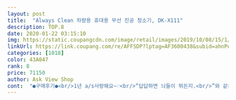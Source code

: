 ```yaml
---
layout: post 
title:  "Always Clean 차량용 휴대용 무선 진공 청소기, DK-X111" 
description: TOP.8 
date: 2020-01-22 03:15:10 
img: https://static.coupangcdn.com/image/retail/images/2019/10/08/15/1/a5778987-ac2a-4f01-8a55-ccf6e4acf60e.jpg 
linkUrl: https://link.coupang.com/re/AFFSDP?lptag=AF3600438&subid=ahnPublicAsk&pageKey=313548433&itemId=991554141&vendorItemId=5417392556&traceid=V0-113-0ba01852594032ac 
categories: [1018] 
color: 43A047 
rank: 8 
price: 71150 
author: Ask View Shop 
cont:  "●구매후기●<br/>1년 a/s사랑해요~♡<br/>“답답하면 늬들이 뛰든지.<br/>”와 같은 맥락으로 답답한 내가 직접 차 청소를 해주고는 하는데 일반 청소기로 청소하자니 구석 구석 청소하기엔 아무래도 무리가 있어서 차량 전용 청소기를 겟하게 되었다.<br/><br/>■(솔)흡입 브러쉬ㅡ 플라스틱 흡입구로 청소시에 스크레치 나기 쉬운 기어박스나 데쉬보드등 플라스틱,우드재질엔 솔브러쉬없이 사용하면 딱딱한 재질끼리 서로 긁혀서 미세하게 긁힐수 있어서<br/>■그리고 에어 호수ㅡ요건 청소기 궁둥이쪽 바람솔솔 나오는 공기배출구에다가  살포시 끼워주면 되구요~ 청소기가 미처 닿지 몬하는 시트아래  틈새등에 이물질이 있을때 에어로 쫙 쏘아주어 밖으로 뺀다음 흡입하면 한방에 해결되니 꼭 필요한 기능인데 있으니 완젼 좋네요~~<br/>■좁은관 흡입브러쉬ㅡ요건  길고 납작한 모양으로 집중도 있게 흡입력을 높여주어서 일반적 바닥매트도, 시트사이등 좁은곳에 낀 먼지나 이물질도 싹 흡입하기 좋습니다~<br/>●몸체 컵홀더에 꽂아놓아도 조러케 이쁘고 사용후 몽땅 박스에 다넣어도 크기가 워낙 아담해서  풀박스채 조수석 바닥에 둬도 느낌이 거의 크리넥스 정도라 트렁크에 싣고 빼고 할꺼없이 그냥 조수석 바닥에 통채두고 필요할때 틈틈히 사용해도 될꺼가꾸요~<br/>●우와~ 차에 컵홀더에 딱 꽂히네요~~<br/>●집중관 꽂지않고 본체 흡입구로만 무게있는 쌀알 바닥에 놓고 작동해보니  흡입력이 와우<br/>●청소기 궁뎅이 쪽에 나오는 공기배출구 부분에 딱 꽂아 연결해 사용하게 되어있는 에어 기능은 동전을 바닥에 두고 한번 날려봤더니 슝 슝 가네요~<br/>●청소기는 실사용 느낌 참고가 확와닿는데 동영상후기는 없어서 저도 고민했던지라 제나름 최선으로  한번 올려봤어용~<br/>●청소후엔 앞머리 흡입구 달칵돌려 털면 헤파필터와 먼지통이 한번에 빠지며 털어낼수 있게되있어서 사용도 무지 간편해요<br/>●한참 써보니 배터리도 생각보다 꽤오래가네요~<br/>가격대비 엄청난 녀석이네요<br/>가볍다.<br/> 디자인이 이쁨, 타입C충전케이블사용가능.<br/> 무선이다, 적당한 흡입력,<br/>결론 : 흡입력 굿, 패키지 굿, 휴대성 굿, 하지만 차 실내세차장의 청소기 정도 흡입력을 원하시는 분들은 잘 고민해보고 구매하세요 ^^<br/>그덩치와 비교하는건 인간적으로 무모한거 같고  덩치랑 입짝은놈이 이정도면 모레 흙등은 모조리 후루룩 하겠어요!!<br/>그래도 처져있던 맘에 요거하나로 소소한 행복감 얻네요ㅠ 사태진정이 당근 우선이니 다들 희생하고 있겠죠.<br/>.<br/><br/>그래서 차가 맨날 더럽다.<br/><br/>그러길래 장난끼가 발동해서<br/>그리고 무엇보다 휴대용으로 자리 차지를 많이 안하고 차에 구비 시켜 놓을 수 있다는 것이 최대 장점이 아닐까 싶다.<br/> 언제 어디서든 이 육만오천원만 투자해놓으면 실내 세차장에 가지 않아도 손 쉽게 내 차를 깨끗하게 유지 시킬 수 있는거니까!<br/>근데 뚜껑이 오지게 안 열리던데 제가 뽑기에 걸린건가요? 겨우겨우 뚜껑 열어보니 한번도 사용하지 않은 제품에 먼지와 비슷한게 많이 붙어있었고 뚜껑 플라스틱이 갈린건지 부스러기들 때문에 잘 안 열린 것 같았다.<br/> 고무 장갑으로 열었음.<br/> 아무리 발악해도 열리지 않는 딸기잼마냥 나를 시험에 들게했던 뚜껑 때문에 별 한개 깎습니다.<br/><br/>근데 전 기본으로 마니 사용해요ㅎ<br/>기존 차량 무선청소기가 사용하던게 있는데 크기나 디자인은 비슷하지만 비교해서 사용해보니 소리부터 다르고 흡입력이 딱 두배네요<br/>나는 차가 없는 흙수저 뚜벅이다.<br/><br/>나이 무그니 무거운건 이제 손목아푸고 시르네요 ㅠ<br/>내 결벽증 강박증은 대체 누구한테 유전 된걸까? 이건 나중에 알아보도록하고, 나는 우리엄마의 차 상태를 볼 때마다 한숨이 팍팍 나온다.<br/><br/>놀란가슴 진정시키고 상세 설명 시작!<br/>다먄 이물질이 모이는 부분의 용량이 작아서 쓰레기를 자주 비워줘야 될거 같다.<br/> 쓰레기 배출은 생수 열듯이 돌려서 열면 간편하게 비울 수 있다.<br/><br/>다시 본론으로 돌아와~<br/>단점<br/>대한민국 국민 힘냅시당!!<br/>덩치는 쪼만한게 힘이 우째 이리 셀까요???<br/>동봉된 다양한 흡입구들을 사용하면 좋다.<br/> 길쭉한 흡입구가 여러모로 편리 했다.<br/><br/>딸은 결벽증 강박증이 있는데 울 엄마는 없다.<br/><br/>또 한가지 장점은 다양한 모양의 헤드가 있기 때문에 차 청소 할 때 나를 가장 빡치게하는 시트 밑, 옆 부분을 구석구석 청소 할 수 있다는 점이다.<br/><br/>또 한번씩 간단 셀프 청소시에 차문 활짝열고 어디든 함씩 퐉~에어건으로 쏘아주고 쓱닦아주면 말끔해지니  정말 필요한것들로만 꽉채워 구성됬슴다~!!!<br/>모든 사용이 끝나면 밖에 먼지함 탁털어쥬고 컵홀더로 숑~<br/>무선이라 차량뿐 아니라 실내에서도 간편하게 사용 할 수 있다.<br/> 작은 쓰레기 먼지등은 바로바로 청소가 가능하다.<br/><br/>미흡하지만 짧은 에피소드와 후기가 조금이라도 도움되신다묜 보람될꺼 같슴다~^^<br/>박스개봉해서 안에 내용물 비닐을 다벗겨 충전 한시간쯤 꽂아두니 두칸에서 세칸으로 완충<br/>비오고 그친뒤 바닥 같은데 흙마른거도 싹 처리되고<br/>세차장 사장님들은 그거 털어서 술값 하신다는~ ㅋ<br/>세차장 진공청소기에 우리 동전들 마니 강탈당해봤죠?ㅋ<br/>소리도 스위치 클릭하면 윙~~하며 힘차게 빨아대네요ㅡ후기에 약하다 강하다 시끄럽다 조용하다 의견이 분분하셔서 동영상에 담아봤어요 참고.<br/><br/>소리만 들어도 흡입력이 느껴지는~<br/>실제 사용시에도 작은 이물질들은 충분이 청소가 가능했다.<br/><br/>써보시면 감 옵니다요~<br/>쓰던 기존꺼도 최신형이었는데 힘이 딸려서 그거 사용하다 요눔을 사용해보니 비교되서 더더 만족스러워요!!<br/>쓰레기용량이 작다, 세기 조절이 안된다.<br/> 에어건 기능은 바람이 약하다,<br/>아직은 딱히 단점은 찾지못했고 불편한점 생기면 알리러 슝 오겟슴니다~<br/>어떤 용도의 선물이냐 따라 다르긴 하겠지만요<br/>엄마가 차에 놓고 다니는 물건도 많고 심성이 착해서 공짜로 태워주는 사람도 많다<br/>에어건 기능을 하는 것도 있는데 바람이 세진않아서 실제 에어건처럼 효과가 있진 않다.<br/><br/>에어건의 영혼의 단짝 마스크 꼭 쓰고 ~쏘세요~<br/>요걸로 먼지를 흡입하면 조심 안하고 막 쓱쓱 해도 노스크레치로 말끔히 청소되요~<br/>요약<br/>요즘 낮에 더워서 창문 열고다니면 노오란 꽃가루도 데쉬보드부터 창틀, 네비등 쫙~~앉던데 예전엔 물티슈로 닦았더니 마른후 얼룩 남아서 시렀는데 요거 브러쉬로 훑어주니 딱이에요~^^<br/>우선 장점은 작고 아담하고 디자인이 이쁘다는거다.<br/><br/>유치원생도 들고 다니면서 청소 할 수 있을 정도로 가볍기도하다.<br/><br/>이단! 글립감도 너무 가볍고 편한데다 쪼만한기 흡입력 머지?!<br/>이러케 꽂아 세워두면 디자인 더 미쳤고 성능도 끝내줍니다~!!!<br/>이런건 선물받아도 완전 조을꺼 같아요<br/>이럴때일수록 끝까지 더욱 위생챙기시고 모두들 무사하게 얘만큼만 우리 꼭 건강해요<br/>이왕이면 다홍치마죠~넌 트렁크에 안있어도 돼~<br/>이정도면 차량 청소기계의 마동석이죠~~~<br/>일딴! 디자인이 넘 새련되고 고급지단거~!<br/>잘사용하고 있어요<br/>잠시 수다하나~^^<br/>장점<br/>저 갠적으론  힘찬소리가 더 믿음가고 쎄보이고 좋은데요~<br/>종이쪼가리는  그냥 공중에 날라댕깁니다ㅋ<br/>지도 갖고싶다며 요리보고 죠리보고 세상 조아졌다며  시키지도 않은 바닥 청소를~이쁜녀석 ㅋ<br/>집에도 하나두고 손목부담없이 창틀에도 윙~하고 간단하게 쓰고 싶네요ㅠ<br/>차량용 청소기가 필요했는데 딱 맞는 제품이다.<br/><br/>차향제 무드등이다 하고 냄새맡아볼래?카니 응~하길래  코대봐 하고 흡입구 보이면 알아채릴까바 재빨리 스위치 탁 눌럿띠 위이잉~~~~ ㅋㅋㅋ<br/>추가로 충전 타입이 TYPE<br/> -C케이블이라 요즘 휴대폰 케이블과 호환되어 편리하다.<br/> 충전할때 같은 케이블을 청소기 충전때마다 번거롭지 않다.<br/><br/>칭구 잠깐 만났는데 차에 타더니 요걸 인테리어 조명등인줄 알고 넘 이쁘다고ㅋㅋ<br/>코로나로 수업도 못해서 거진 백수됬네요 흑.<br/>.<br/>ㅠ<br/>콧털 다 빨려드러갈뻔 했다며 맞아주글뻔 ㅋ정말 올만에 얼마나 웃었는지~<br/>크기비교나 상세 디테일은 사진 참고하시궁<br/>패키지는 매우 예쁘다.<br/> 선물용으로도 손색이 없을 것 같다.<br/> 하지만 박스 뒷면에 차동차라고 오타가 나있으니 판매자 분은 다음 주문 때 박스 디자인을 수정하는 것이 좋을 것 같다.<br/> 나의 매와 같은 눈썰미로 드리는 소소한 팁이다.<br/><br/>하지만 울 엄마는 차가 있다.<br/> (부럽다)<br/>하지만 제품이 워낙 작다보니 차량 전체를 청소하기에는 무리가 있을 것 같다.<br/> 제품 성능을 떠나서 너무 작아서 답답해 죽겠다.<br/> 휴대용 미니 청소기에게 차 실내 세차장 청소기의 성능을 기대하는 것은 돈 오백원 주고 피자빵이랑 초코우유 사오고 거스름돈 너 가져라고 이야기하는 일진들과 다를 바 없기 때문에 성능 자체의 문제라고 이야기하고 싶지는 않다.<br/><br/>흠.<br/>.<br/>저도 선물할 자리생기면 요제품으로도 해야겠어요!!<br/>흡입구가 먼지 빨아들일때만 열리고 끄면 닫히는 방식이라 들어간 머ㄴ지가 다시 나오진 않는다<br/>흡입력 나쁘지 않다.<br/> 이 작은 몸뚱아리로 열심히 흡입하는 모습을 보고있자면 약간의 연민이 생길 정도다.<br/> 사진을 보면 알겠지만 매트의 먼지와 과자 부스러기를 흡입하는데 전혀 문제 없는 흡입력을 갖추고 있다.<br/><br/>흡입력은 강하진 않지만 적당하다.<br/> 무선청소기에 강한 흡입력 기대하는건 무리인듯하다.<br/> 차량안에 떨어진 모래나 작은 이물질들 청소하는데는 무리가 없다.<br/>.<br/><br/>1년 a/s사랑해요~♡<br/>“답답하면 늬들이 뛰든지.<br/>”와 같은 맥락으로 답답한 내가 직접 차 청소를 해주고는 하는데 일반 청소기로 청소하자니 구석 구석 청소하기엔 아무래도 무리가 있어서 차량 전용 청소기를 겟하게 되었다.<br/><br/>■(솔)흡입 브러쉬ㅡ 플라스틱 흡입구로 청소시에 스크레치 나기 쉬운 기어박스나 데쉬보드등 플라스틱,우드재질엔 솔브러쉬없이 사용하면 딱딱한 재질끼리 서로 긁혀서 미세하게 긁힐수 있어서<br/>■그리고 에어 호수ㅡ요건 청소기 궁둥이쪽 바람솔솔 나오는 공기배출구에다가  살포시 끼워주면 되구요~ 청소기가 미처 닿지 몬하는 시트아래  틈새등에 이물질이 있을때 에어로 쫙 쏘아주어 밖으로 뺀다음 흡입하면 한방에 해결되니 꼭 필요한 기능인데 있으니 완젼 좋네요~~<br/>■좁은관 흡입브러쉬ㅡ요건  길고 납작한 모양으로 집중도 있게 흡입력을 높여주어서 일반적 바닥매트도, 시트사이등 좁은곳에 낀 먼지나 이물질도 싹 흡입하기 좋습니다~<br/>●몸체 컵홀더에 꽂아놓아도 조러케 이쁘고 사용후 몽땅 박스에 다넣어도 크기가 워낙 아담해서  풀박스채 조수석 바닥에 둬도 느낌이 거의 크리넥스 정도라 트렁크에 싣고 빼고 할꺼없이 그냥 조수석 바닥에 통채두고 필요할때 틈틈히 사용해도 될꺼가꾸요~<br/>●우와~ 차에 컵홀더에 딱 꽂히네요~~<br/>●집중관 꽂지않고 본체 흡입구로만 무게있는 쌀알 바닥에 놓고 작동해보니  흡입력이 와우<br/>●청소기 궁뎅이 쪽에 나오는 공기배출구 부분에 딱 꽂아 연결해 사용하게 되어있는 에어 기능은 동전을 바닥에 두고 한번 날려봤더니 슝 슝 가네요~<br/>●청소기는 실사용 느낌 참고가 확와닿는데 동영상후기는 없어서 저도 고민했던지라 제나름 최선으로  한번 올려봤어용~<br/>●청소후엔 앞머리 흡입구 달칵돌려 털면 헤파필터와 먼지통이 한번에 빠지며 털어낼수 있게되있어서 사용도 무지 간편해요<br/>●한참 써보니 배터리도 생각보다 꽤오래가네요~<br/>가격대비 엄청난 녀석이네요<br/>가볍다.<br/> 디자인이 이쁨, 타입C충전케이블사용가능.<br/> 무선이다, 적당한 흡입력,<br/>결론 : 흡입력 굿, 패키지 굿, 휴대성 굿, 하지만 차 실내세차장의 청소기 정도 흡입력을 원하시는 분들은 잘 고민해보고 구매하세요 ^^<br/>그덩치와 비교하는건 인간적으로 무모한거 같고  덩치랑 입짝은놈이 이정도면 모레 흙등은 모조리 후루룩 하겠어요!!<br/>그래도 처져있던 맘에 요거하나로 소소한 행복감 얻네요ㅠ 사태진정이 당근 우선이니 다들 희생하고 있겠죠.<br/>.<br/><br/>그래서 차가 맨날 더럽다.<br/><br/>그러길래 장난끼가 발동해서<br/>그리고 무엇보다 휴대용으로 자리 차지를 많이 안하고 차에 구비 시켜 놓을 수 있다는 것이 최대 장점이 아닐까 싶다.<br/> 언제 어디서든 이 육만오천원만 투자해놓으면 실내 세차장에 가지 않아도 손 쉽게 내 차를 깨끗하게 유지 시킬 수 있는거니까!<br/>근데 뚜껑이 오지게 안 열리던데 제가 뽑기에 걸린건가요? 겨우겨우 뚜껑 열어보니 한번도 사용하지 않은 제품에 먼지와 비슷한게 많이 붙어있었고 뚜껑 플라스틱이 갈린건지 부스러기들 때문에 잘 안 열린 것 같았다.<br/> 고무 장갑으로 열었음.<br/> 아무리 발악해도 열리지 않는 딸기잼마냥 나를 시험에 들게했던 뚜껑 때문에 별 한개 깎습니다.<br/><br/>근데 전 기본으로 마니 사용해요ㅎ<br/>기존 차량 무선청소기가 사용하던게 있는데 크기나 디자인은 비슷하지만 비교해서 사용해보니 소리부터 다르고 흡입력이 딱 두배네요<br/>나는 차가 없는 흙수저 뚜벅이다.<br/><br/>나이 무그니 무거운건 이제 손목아푸고 시르네요 ㅠ<br/>내 결벽증 강박증은 대체 누구한테 유전 된걸까? 이건 나중에 알아보도록하고, 나는 우리엄마의 차 상태를 볼 때마다 한숨이 팍팍 나온다.<br/><br/>놀란가슴 진정시키고 상세 설명 시작!<br/>다먄 이물질이 모이는 부분의 용량이 작아서 쓰레기를 자주 비워줘야 될거 같다.<br/> 쓰레기 배출은 생수 열듯이 돌려서 열면 간편하게 비울 수 있다.<br/><br/>다시 본론으로 돌아와~<br/>단점<br/>대한민국 국민 힘냅시당!!<br/>덩치는 쪼만한게 힘이 우째 이리 셀까요???<br/>동봉된 다양한 흡입구들을 사용하면 좋다.<br/> 길쭉한 흡입구가 여러모로 편리 했다.<br/><br/>딸은 결벽증 강박증이 있는데 울 엄마는 없다.<br/><br/>또 한가지 장점은 다양한 모양의 헤드가 있기 때문에 차 청소 할 때 나를 가장 빡치게하는 시트 밑, 옆 부분을 구석구석 청소 할 수 있다는 점이다.<br/><br/>또 한번씩 간단 셀프 청소시에 차문 활짝열고 어디든 함씩 퐉~에어건으로 쏘아주고 쓱닦아주면 말끔해지니  정말 필요한것들로만 꽉채워 구성됬슴다~!!!<br/>모든 사용이 끝나면 밖에 먼지함 탁털어쥬고 컵홀더로 숑~<br/>무선이라 차량뿐 아니라 실내에서도 간편하게 사용 할 수 있다.<br/> 작은 쓰레기 먼지등은 바로바로 청소가 가능하다.<br/><br/>미흡하지만 짧은 에피소드와 후기가 조금이라도 도움되신다묜 보람될꺼 같슴다~^^<br/>박스개봉해서 안에 내용물 비닐을 다벗겨 충전 한시간쯤 꽂아두니 두칸에서 세칸으로 완충<br/>비오고 그친뒤 바닥 같은데 흙마른거도 싹 처리되고<br/>세차장 사장님들은 그거 털어서 술값 하신다는~ ㅋ<br/>세차장 진공청소기에 우리 동전들 마니 강탈당해봤죠?ㅋ<br/>소리도 스위치 클릭하면 윙~~하며 힘차게 빨아대네요ㅡ후기에 약하다 강하다 시끄럽다 조용하다 의견이 분분하셔서 동영상에 담아봤어요 참고.<br/><br/>소리만 들어도 흡입력이 느껴지는~<br/>실제 사용시에도 작은 이물질들은 충분이 청소가 가능했다.<br/><br/>써보시면 감 옵니다요~<br/>쓰던 기존꺼도 최신형이었는데 힘이 딸려서 그거 사용하다 요눔을 사용해보니 비교되서 더더 만족스러워요!!<br/>쓰레기용량이 작다, 세기 조절이 안된다.<br/> 에어건 기능은 바람이 약하다,<br/>아직은 딱히 단점은 찾지못했고 불편한점 생기면 알리러 슝 오겟슴니다~<br/>어떤 용도의 선물이냐 따라 다르긴 하겠지만요<br/>엄마가 차에 놓고 다니는 물건도 많고 심성이 착해서 공짜로 태워주는 사람도 많다<br/>에어건 기능을 하는 것도 있는데 바람이 세진않아서 실제 에어건처럼 효과가 있진 않다.<br/><br/>에어건의 영혼의 단짝 마스크 꼭 쓰고 ~쏘세요~<br/>요걸로 먼지를 흡입하면 조심 안하고 막 쓱쓱 해도 노스크레치로 말끔히 청소되요~<br/>요약<br/>요즘 낮에 더워서 창문 열고다니면 노오란 꽃가루도 데쉬보드부터 창틀, 네비등 쫙~~앉던데 예전엔 물티슈로 닦았더니 마른후 얼룩 남아서 시렀는데 요거 브러쉬로 훑어주니 딱이에요~^^<br/>우선 장점은 작고 아담하고 디자인이 이쁘다는거다.<br/><br/>유치원생도 들고 다니면서 청소 할 수 있을 정도로 가볍기도하다.<br/><br/>이단! 글립감도 너무 가볍고 편한데다 쪼만한기 흡입력 머지?!<br/>이러케 꽂아 세워두면 디자인 더 미쳤고 성능도 끝내줍니다~!!!<br/>이런건 선물받아도 완전 조을꺼 같아요<br/>이럴때일수록 끝까지 더욱 위생챙기시고 모두들 무사하게 얘만큼만 우리 꼭 건강해요<br/>이왕이면 다홍치마죠~넌 트렁크에 안있어도 돼~<br/>이정도면 차량 청소기계의 마동석이죠~~~<br/>일딴! 디자인이 넘 새련되고 고급지단거~!<br/>잘사용하고 있어요<br/>잠시 수다하나~^^<br/>장점<br/>저 갠적으론  힘찬소리가 더 믿음가고 쎄보이고 좋은데요~<br/>종이쪼가리는  그냥 공중에 날라댕깁니다ㅋ<br/>지도 갖고싶다며 요리보고 죠리보고 세상 조아졌다며  시키지도 않은 바닥 청소를~이쁜녀석 ㅋ<br/>집에도 하나두고 손목부담없이 창틀에도 윙~하고 간단하게 쓰고 싶네요ㅠ<br/>차량용 청소기가 필요했는데 딱 맞는 제품이다.<br/><br/>차향제 무드등이다 하고 냄새맡아볼래?카니 응~하길래  코대봐 하고 흡입구 보이면 알아채릴까바 재빨리 스위치 탁 눌럿띠 위이잉~~~~ ㅋㅋㅋ<br/>추가로 충전 타입이 TYPE<br/> -C케이블이라 요즘 휴대폰 케이블과 호환되어 편리하다.<br/> 충전할때 같은 케이블을 청소기 충전때마다 번거롭지 않다.<br/><br/>칭구 잠깐 만났는데 차에 타더니 요걸 인테리어 조명등인줄 알고 넘 이쁘다고ㅋㅋ<br/>코로나로 수업도 못해서 거진 백수됬네요 흑.<br/>.<br/>ㅠ<br/>콧털 다 빨려드러갈뻔 했다며 맞아주글뻔 ㅋ정말 올만에 얼마나 웃었는지~<br/>크기비교나 상세 디테일은 사진 참고하시궁<br/>패키지는 매우 예쁘다.<br/> 선물용으로도 손색이 없을 것 같다.<br/> 하지만 박스 뒷면에 차동차라고 오타가 나있으니 판매자 분은 다음 주문 때 박스 디자인을 수정하는 것이 좋을 것 같다.<br/> 나의 매와 같은 눈썰미로 드리는 소소한 팁이다.<br/><br/>하지만 울 엄마는 차가 있다.<br/> (부럽다)<br/>하지만 제품이 워낙 작다보니 차량 전체를 청소하기에는 무리가 있을 것 같다.<br/> 제품 성능을 떠나서 너무 작아서 답답해 죽겠다.<br/> 휴대용 미니 청소기에게 차 실내 세차장 청소기의 성능을 기대하는 것은 돈 오백원 주고 피자빵이랑 초코우유 사오고 거스름돈 너 가져라고 이야기하는 일진들과 다를 바 없기 때문에 성능 자체의 문제라고 이야기하고 싶지는 않다.<br/><br/>흠.<br/>.<br/>저도 선물할 자리생기면 요제품으로도 해야겠어요!!<br/>흡입구가 먼지 빨아들일때만 열리고 끄면 닫히는 방식이라 들어간 머ㄴ지가 다시 나오진 않는다<br/>흡입력 나쁘지 않다.<br/> 이 작은 몸뚱아리로 열심히 흡입하는 모습을 보고있자면 약간의 연민이 생길 정도다.<br/> 사진을 보면 알겠지만 매트의 먼지와 과자 부스러기를 흡입하는데 전혀 문제 없는 흡입력을 갖추고 있다.<br/><br/>흡입력은 강하진 않지만 적당하다.<br/> 무선청소기에 강한 흡입력 기대하는건 무리인듯하다.<br/> 차량안에 떨어진 모래나 작은 이물질들 청소하는데는 무리가 없다.<br/>.<br/><br/>" 
---
```


